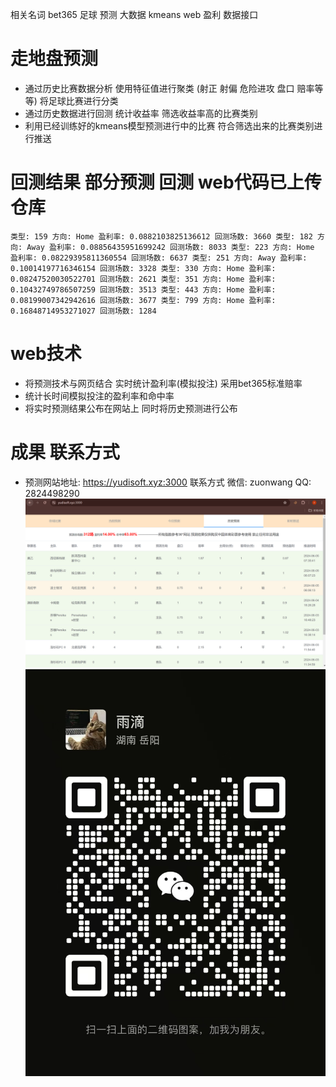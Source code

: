 相关名词 bet365 足球 预测 大数据 kmeans web 盈利 数据接口
# 走地盘预测
- 通过历史比赛数据分析 使用特征值进行聚类 (射正 射偏 危险进攻 盘口 赔率等等) 将足球比赛进行分类
- 通过历史数据进行回测 统计收益率 筛选收益率高的比赛类别
- 利用已经训练好的kmeans模型预测进行中的比赛 符合筛选出来的比赛类别进行推送
# 回测结果 部分预测 回测 web代码已上传仓库
`
类型: 159 方向: Home 盈利率: 0.0882103825136612 回测场数: 3660
类型: 182 方向: Away 盈利率: 0.08856435951699242 回测场数: 8033
类型: 223 方向: Home 盈利率: 0.08229395811360554 回测场数: 6637
类型: 251 方向: Away 盈利率: 0.10014197716346154 回测场数: 3328
类型: 330 方向: Home 盈利率: 0.08247520030522701 回测场数: 2621
类型: 351 方向: Home 盈利率: 0.10432749786507259 回测场数: 3513
类型: 443 方向: Home 盈利率: 0.08199007342942616 回测场数: 3677
类型: 799 方向: Home 盈利率: 0.16848714953271027 回测场数: 1284
`
# web技术
- 将预测技术与网页结合 实时统计盈利率(模拟投注) 采用bet365标准赔率 
- 统计长时间模拟投注的盈利率和命中率 
- 将实时预测结果公布在网站上 同时将历史预测进行公布
# 成果 联系方式

- 预测网站地址: https://yudisoft.xyz:3000 联系方式 微信: zuonwang  QQ: 2824498290
  ![iamge](https://github.com/wangzurong/football_predict/blob/main/image.png)
  ![image](https://github.com/wangzurong/football_predict/blob/main/5d5ecd60d6ed7582c70e9cc9f3a8a80.jpg)
